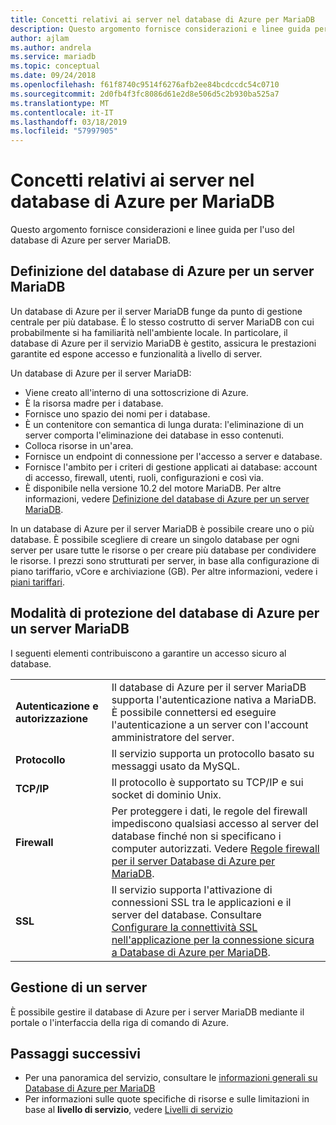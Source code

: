 ```yaml
---
title: Concetti relativi ai server nel database di Azure per MariaDB
description: Questo argomento fornisce considerazioni e linee guida per l'uso del database di Azure per server MariaDB.
author: ajlam
ms.author: andrela
ms.service: mariadb
ms.topic: conceptual
ms.date: 09/24/2018
ms.openlocfilehash: f61f8740c9514f6276afb2ee84bcdccdc54c0710
ms.sourcegitcommit: 2d0fb4f3fc8086d61e2d8e506d5c2b930ba525a7
ms.translationtype: MT
ms.contentlocale: it-IT
ms.lasthandoff: 03/18/2019
ms.locfileid: "57997905"
---
```

# <a name="server-concepts-in-azure-database-for-mariadb"></a>Concetti relativi ai server nel database di Azure per MariaDB
Questo argomento fornisce considerazioni e linee guida per l'uso del database di Azure per server MariaDB.

## <a name="what-is-an-azure-database-for-mariadb-server"></a>Definizione del database di Azure per un server MariaDB

Un database di Azure per il server MariaDB funge da punto di gestione centrale per più database. È lo stesso costrutto di server MariaDB con cui probabilmente si ha familiarità nell'ambiente locale. In particolare, il database di Azure per il servizio MariaDB è gestito, assicura le prestazioni garantite ed espone accesso e funzionalità a livello di server.

Un database di Azure per il server MariaDB:

- Viene creato all'interno di una sottoscrizione di Azure.
- È la risorsa madre per i database.
- Fornisce uno spazio dei nomi per i database.
- È un contenitore con semantica di lunga durata: l'eliminazione di un server comporta l'eliminazione dei database in esso contenuti.
- Colloca risorse in un'area.
- Fornisce un endpoint di connessione per l'accesso a server e database.
- Fornisce l'ambito per i criteri di gestione applicati ai database: account di accesso, firewall, utenti, ruoli, configurazioni e così via.
- È disponibile nella versione 10.2 del motore MariaDB. Per altre informazioni, vedere [Definizione del database di Azure per un server MariaDB](./concepts-supported-versions.md).

In un database di Azure per il server MariaDB è possibile creare uno o più database. È possibile scegliere di creare un singolo database per ogni server per usare tutte le risorse o per creare più database per condividere le risorse. I prezzi sono strutturati per server, in base alla configurazione di piano tariffario, vCore e archiviazione (GB). Per altre informazioni, vedere i [piani tariffari](./concepts-pricing-tiers.md).

## <a name="how-do-i-secure-an-azure-database-for-mariadb-server"></a>Modalità di protezione del database di Azure per un server MariaDB

I seguenti elementi contribuiscono a garantire un accesso sicuro al database.

|||
| :--| :--|
| **Autenticazione e autorizzazione** | Il database di Azure per il server MariaDB supporta l'autenticazione nativa a MariaDB. È possibile connettersi ed eseguire l'autenticazione a un server con l'account amministratore del server. |
| **Protocollo** | Il servizio supporta un protocollo basato su messaggi usato da MySQL. |
| **TCP/IP** | Il protocollo è supportato su TCP/IP e sui socket di dominio Unix. |
| **Firewall** | Per proteggere i dati, le regole del firewall impediscono qualsiasi accesso al server del database finché non si specificano i computer autorizzati. Vedere [Regole firewall per il server Database di Azure per MariaDB](./concepts-firewall-rules.md). |
| **SSL** | Il servizio supporta l'attivazione di connessioni SSL tra le applicazioni e il server del database. Consultare [Configurare la connettività SSL nell'applicazione per la connessione sicura a Database di Azure per MariaDB](./howto-configure-ssl.md). |

## <a name="how-do-i-manage-a-server"></a>Gestione di un server
È possibile gestire il database di Azure per i server MariaDB mediante il portale o l'interfaccia della riga di comando di Azure.

## <a name="next-steps"></a>Passaggi successivi
- Per una panoramica del servizio, consultare le [informazioni generali su Database di Azure per MariaDB](./overview.md)
- Per informazioni sulle quote specifiche di risorse e sulle limitazioni in base al **livello di servizio**, vedere [Livelli di servizio](./concepts-pricing-tiers.md)

<!-- - For information about connecting to the service, see [Connection libraries for Azure Database for MariaDB](./concepts-connection-libraries.md). -->

